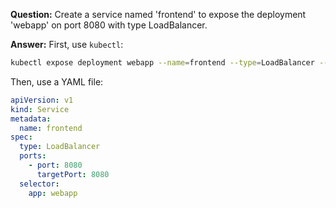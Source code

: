 **Question:** Create a service named 'frontend' to expose the deployment 'webapp' on port 8080 with type LoadBalancer.

**Answer:** First, use `kubectl`:
```bash
kubectl expose deployment webapp --name=frontend --type=LoadBalancer --port=8080
```
Then, use a YAML file:
```yaml
apiVersion: v1
kind: Service
metadata:
  name: frontend
spec:
  type: LoadBalancer
  ports:
    - port: 8080
      targetPort: 8080
  selector:
    app: webapp
```    
